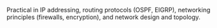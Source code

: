 Practical in IP addressing, routing protocols (OSPF, EIGRP), networking principles (firewalls, encryption), and network design and topology.
